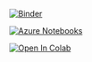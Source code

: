 [![Binder](https://mybinder.org/badge_logo.svg)](https://mybinder.org/v2/gh/fzumstein/python-for-excel/master)

[![Azure Notebooks](https://notebooks.azure.com/launch.png)](https://notebooks.azure.com/import/gh/fzumstein/python-for-excel)

[![Open In Colab](https://colab.research.google.com/assets/colab-badge.svg)](https://colab.research.google.com/github/fzumstein/python-for-excel)
